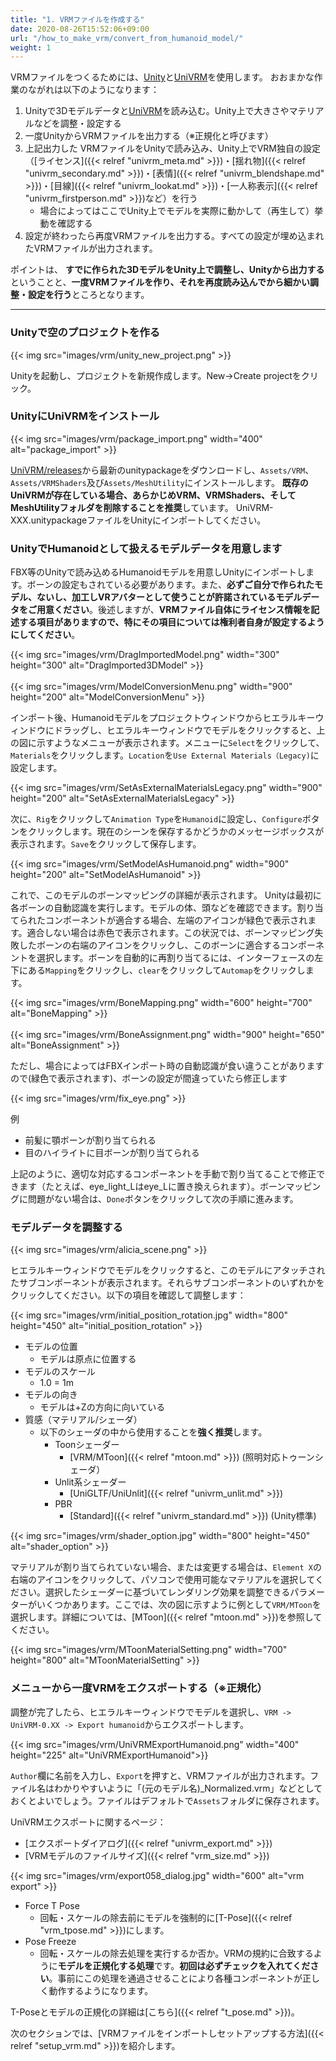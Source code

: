 ```yaml
---
title: "1. VRMファイルを作成する"
date: 2020-08-26T15:52:06+09:00
url: "/how_to_make_vrm/convert_from_humanoid_model/"
weight: 1
---
```


VRMファイルをつくるためには、[Unity](https://unity3d.com/jp)と[UniVRM](https://github.com/vrm-c/UniVRM)を使用します。
おおまかな作業のながれは以下のようになります：

1. Unityで3Dモデルデータと[UniVRM](https://github.com/vrm-c/UniVRM)を読み込む。Unity上で大きさやマテリアルなどを調整・設定する
1. 一度UnityからVRMファイルを出力する（※正規化と呼びます）
1. 上記出力した VRMファイルをUnityで読み込み、Unity上でVRM独自の設定（[ライセンス]({{< relref "univrm_meta.md" >}})・[揺れ物]({{< relref "univrm_secondary.md" >}})・[表情]({{< relref "univrm_blendshape.md" >}})・[目線]({{< relref "univrm_lookat.md" >}})・[一人称表示]({{< relref "univrm_firstperson.md" >}})など）を行う
	* 場合によってはここでUnity上でモデルを実際に動かして（再生して）挙動を確認する
1. 設定が終わったら再度VRMファイルを出力する。すべての設定が埋め込まれたVRMファイルが出力されます。

ポイントは、 **すでに作られた3DモデルをUnity上で調整し、Unityから出力する**ということと、**一度VRMファイルを作り、それを再度読み込んでから細かい調整・設定を行う**ところとなります。

---
### Unityで空のプロジェクトを作る
{{< img src="images/vrm/unity_new_project.png" >}}

Unityを起動し、プロジェクトを新規作成します。New→Create projectをクリック。

### UnityにUniVRMをインストール
{{< img src="images/vrm/package_import.png" width="400" alt="package_import" >}}

[UniVRM/releases](https://github.com/vrm-c/UniVRM/releases)から最新のunitypackageをダウンロードし、`Assets/VRM`、`Assets/VRMShaders`及び`Assets/MeshUtility`にインストールします。
**既存のUniVRMが存在している場合、あらかじめVRM、VRMShaders、そしてMeshUtilityフォルダを削除することを推奨**しています。
UniVRM-XXX.unitypackageファイルをUnityにインポートしてください。

### UnityでHumanoidとして扱えるモデルデータを用意します
FBX等のUnityで読み込めるHumanoidモデルを用意しUnityにインポートします。ボーンの設定もされている必要があります。また、**必ずご自分で作られたモデル、ないし、加工しVRアバターとして使うことが許諾されているモデルデータをご用意ください**。後述しますが、**VRMファイル自体にライセンス情報を記述する項目がありますので、特にその項目については権利者自身が設定するようにしてください**。

{{< img src="images/vrm/DragImportedModel.png" width="300" height="300" alt="DragImported3DModel" >}}
<br>
<br>
{{< img src="images/vrm/ModelConversionMenu.png" width="900" height="200" alt="ModelConversionMenu" >}}

インポート後、Humanoidモデルをプロジェクトウィンドウからヒエラルキーウィンドウにドラッグし、ヒエラルキーウィンドウでモデルをクリックすると、上の図に示すようなメニューが表示されます。メニューに`Select`をクリックして、`Materials`をクリックします。`Location`を`Use External Materials（Legacy)`に設定します。

{{< img src="images/vrm/SetAsExternalMaterialsLegacy.png" width="900" height="200" alt="SetAsExternalMaterialsLegacy" >}}

次に、`Rig`をクリックして`Animation Type`を`Humanoid`に設定し、`Configure`ボタンをクリックします。現在のシーンを保存するかどうかのメッセージボックスが表示されます。`Save`をクリックして保存します。

{{< img src="images/vrm/SetModelAsHumanoid.png" width="900" height="200" alt="SetModelAsHumanoid" >}}

これで、このモデルのボーンマッピングの詳細が表示されます。 Unityは最初に各ボーンの自動認識を実行します。モデルの体、頭などを確認できます。割り当てられたコンポーネントが適合する場合、左端のアイコンが緑色で表示されます。適合しない場合は赤色で表示されます。この状況では、ボーンマッピング失敗したボーンの右端のアイコンをクリックし、このボーンに適合するコンポーネントを選択します。ボーンを自動的に再割り当てるには、インターフェースの左下にある`Mapping`をクリックし、`clear`をクリックして`Automap`をクリックします。

{{< img src="images/vrm/BoneMapping.png" width="600" height="700" alt="BoneMapping" >}}
<br>
<br>
{{< img src="images/vrm/BoneAssignment.png" width="900" height="650" alt="BoneAssignment" >}}

ただし、場合によってはFBXインポート時の自動認識が食い違うことがありますので(緑色で表示されます)、ボーンの設定が間違っていたら修正します

{{< img src="images/vrm/fix_eye.png" >}}

例

* 前髪に顎ボーンが割り当てられる
* 目のハイライトに目ボーンが割り当てられる

上記のように、適切な対応するコンポーネントを手動で割り当てることで修正できます（たとえば、eye_light_Lはeye_Lに置き換えられます）。ボーンマッピングに問題がない場合は、`Done`ボタンをクリックして次の手順に進みます。

### モデルデータを調整する
{{< img src="images/vrm/alicia_scene.png" >}}

ヒエラルキーウィンドウでモデルをクリックすると、このモデルにアタッチされたサブコンポーネントが表示されます。それらサブコンポーネントのいずれかをクリックしてください。以下の項目を確認して調整します：

{{< img src="images/vrm/initial_position_rotation.jpg" width="800" height="450" alt="initial_position_rotation" >}}

* モデルの位置
	* モデルは原点に位置する
* モデルのスケール
	* 1.0 = 1m
* モデルの向き
	* モデルは+Zの方向に向いている
* 質感（マテリアル/シェーダ）
	* 以下のシェーダの中から使用することを**強く推奨**します。
    	* Toonシェーダー
			* [VRM/MToon]({{< relref "mtoon.md" >}}) (照明対応トゥーンシェーダ）
		* Unlit系シェーダー
			* [UniGLTF/UniUnlit]({{< relref "univrm_unlit.md" >}})
        * PBR
			* [Standard]({{< relref "univrm_standard.md" >}}) (Unity標準)

{{< img src="images/vrm/shader_option.jpg" width="800" height="450" alt="shader_option" >}}

マテリアルが割り当てられていない場合、または変更する場合は、`Element X`の右端のアイコンをクリックして、パソコンで使用可能なマテリアルを選択してください。選択したシェーダーに基づいてレンダリング効果を調整できるパラメーターがいくつかあります。ここでは、次の図に示すように例として`VRM/MToon`を選択します。詳細については、[MToon]({{< relref "mtoon.md" >}})を参照してください。

{{< img src="images/vrm/MToonMaterialSetting.png" width="700" height="800" alt="MToonMaterialSetting" >}}

### メニューから一度VRMをエクスポートする（※正規化）

調整が完了したら、ヒエラルキーウィンドウでモデルを選択し、``VRM -> UniVRM-0.XX -> Export humanoid``からエクスポートします。

{{< img src="images/vrm/UniVRMExportHumanoid.png" width="400" height="225" alt="UniVRMExportHumanoid">}}

`Author`欄に名前を入力し、`Export`を押すと、VRMファイルが出力されます。ファイル名はわかりやすいように「(元のモデル名)_Normalized.vrm」などとしておくとよいでしょう。ファイルはデフォルトで`Assets`フォルダに保存されます。

UniVRMエクスポートに関するページ：
  * [エクスポートダイアログ]({{< relref "univrm_export.md" >}})
  * [VRMモデルのファイルサイズ]({{< relref "vrm_size.md" >}})

{{< img src="images/vrm/export058_dialog.jpg" width="600" alt="vrm export" >}}

* Force T Pose
	* 回転・スケールの除去前にモデルを強制的に[T-Pose]({{< relref "vrm_tpose.md" >}})にします。
* Pose Freeze
	* 回転・スケールの除去処理を実行するか否か。VRMの規約に合致するように**モデルを正規化する処理**です。**初回は必ずチェックを入れてください**。事前にこの処理を通過させることにより各種コンポーネントが正しく動作するようになります。

T-Poseとモデルの正規化の詳細は[こちら]({{< relref "t_pose.md" >}})。

次のセクションでは、[VRMファイルをインポートしセットアップする方法]({{< relref "setup_vrm.md" >}})を紹介します。